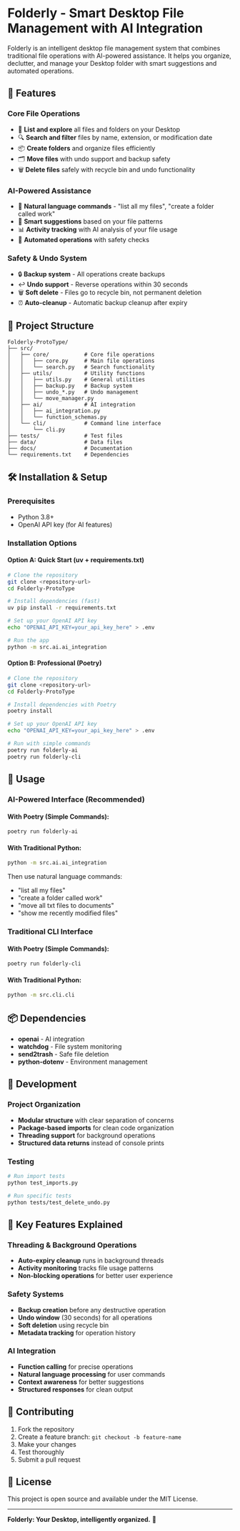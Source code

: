 # Folderly - Smart Desktop File Management with AI Integration

Folderly is an intelligent desktop file management system that combines traditional file operations with AI-powered assistance. It helps you organize, declutter, and manage your Desktop folder with smart suggestions and automated operations.

## 🚀 Features

### **Core File Operations**
- 📁 **List and explore** all files and folders on your Desktop
- 🔍 **Search and filter** files by name, extension, or modification date
- 📦 **Create folders** and organize files efficiently
- 🗂️ **Move files** with undo support and backup safety
- 🗑️ **Delete files** safely with recycle bin and undo functionality

### **AI-Powered Assistance**
- 🤖 **Natural language commands** - "list all my files", "create a folder called work"
- 🧠 **Smart suggestions** based on your file patterns
- 📊 **Activity tracking** with AI analysis of your file usage
- 🔄 **Automated operations** with safety checks

### **Safety & Undo System**
- 🔒 **Backup system** - All operations create backups
- ↩️ **Undo support** - Reverse operations within 30 seconds
- 🗑️ **Soft delete** - Files go to recycle bin, not permanent deletion
- ⏰ **Auto-cleanup** - Automatic backup cleanup after expiry

## 📁 Project Structure

```
Folderly-ProtoType/
├── src/
│   ├── core/           # Core file operations
│   │   ├── core.py     # Main file operations
│   │   └── search.py   # Search functionality
│   ├── utils/          # Utility functions
│   │   ├── utils.py    # General utilities
│   │   ├── backup.py   # Backup system
│   │   ├── undo_*.py   # Undo management
│   │   └── move_manager.py
│   ├── ai/             # AI integration
│   │   ├── ai_integration.py
│   │   └── function_schemas.py
│   └── cli/            # Command line interface
│       └── cli.py
├── tests/              # Test files
├── data/               # Data files
├── docs/               # Documentation
└── requirements.txt    # Dependencies
```

## 🛠️ Installation & Setup

### **Prerequisites**
- Python 3.8+
- OpenAI API key (for AI features)

### **Installation Options**

#### **Option A: Quick Start (uv + requirements.txt)**
```bash
# Clone the repository
git clone <repository-url>
cd Folderly-ProtoType

# Install dependencies (fast)
uv pip install -r requirements.txt

# Set up your OpenAI API key
echo "OPENAI_API_KEY=your_api_key_here" > .env

# Run the app
python -m src.ai.ai_integration
```

#### **Option B: Professional (Poetry)**
```bash
# Clone the repository
git clone <repository-url>
cd Folderly-ProtoType

# Install dependencies with Poetry
poetry install

# Set up your OpenAI API key
echo "OPENAI_API_KEY=your_api_key_here" > .env

# Run with simple commands
poetry run folderly-ai
poetry run folderly-cli
```

## 🚀 Usage

### **AI-Powered Interface (Recommended)**

#### **With Poetry (Simple Commands):**
```bash
poetry run folderly-ai
```

#### **With Traditional Python:**
```bash
python -m src.ai.ai_integration
```

Then use natural language commands:
- "list all my files"
- "create a folder called work"
- "move all txt files to documents"
- "show me recently modified files"

### **Traditional CLI Interface**

#### **With Poetry (Simple Commands):**
```bash
poetry run folderly-cli
```

#### **With Traditional Python:**
```bash
python -m src.cli.cli
```

## 📦 Dependencies

- **openai** - AI integration
- **watchdog** - File system monitoring
- **send2trash** - Safe file deletion
- **python-dotenv** - Environment management

## 🔧 Development

### **Project Organization**
- **Modular structure** with clear separation of concerns
- **Package-based imports** for clean code organization
- **Threading support** for background operations
- **Structured data returns** instead of console prints

### **Testing**
```bash
# Run import tests
python test_imports.py

# Run specific tests
python tests/test_delete_undo.py
```

## 🎯 Key Features Explained

### **Threading & Background Operations**
- **Auto-expiry cleanup** runs in background threads
- **Activity monitoring** tracks file usage patterns
- **Non-blocking operations** for better user experience

### **Safety Systems**
- **Backup creation** before any destructive operation
- **Undo window** (30 seconds) for all operations
- **Soft deletion** using recycle bin
- **Metadata tracking** for operation history

### **AI Integration**
- **Function calling** for precise operations
- **Natural language processing** for user commands
- **Context awareness** for better suggestions
- **Structured responses** for clean output

## 🤝 Contributing

1. Fork the repository
2. Create a feature branch: `git checkout -b feature-name`
3. Make your changes
4. Test thoroughly
5. Submit a pull request

## 📝 License

This project is open source and available under the MIT License.

---

**Folderly: Your Desktop, intelligently organized.** 🚀